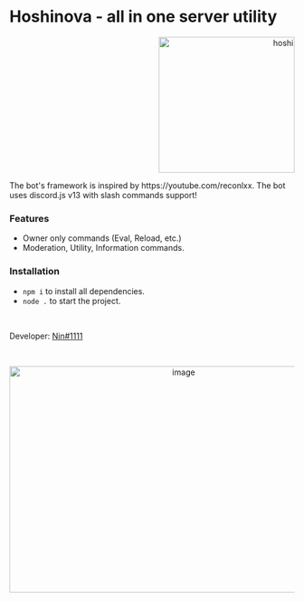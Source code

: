 <p align="center">
  <h1>
    Hoshinova - all in one server utility
  </h1>
</p>
<p align="right">
  <img src="https://images-ext-1.discordapp.net/external/xRVDHtNW9x1Wk9Za-IK28SEOp99EI0ncszkN4-oLIv4/%3Fsize%3D512/https/cdn.discordapp.com/avatars/863662790883147776/871f1884ddd66667ed85b82dc6f86b09.png" alt="hoshi" width="240" height="240">
</p>
  The bot's framework is inspired by https://youtube.com/reconlxx. The bot uses discord.js v13 with slash commands support!
<p align="center">  
<h3>Features</h3>

  * Owner only commands (Eval, Reload, etc.)
  * Moderation, Utility, Information commands.
</p>
<p align="center">
<h3>Installation</h3>
 
  * `npm i` to install all dependencies.
  * `node .` to start the project.
</p>
<br />
<p align="left">

  Developer: [Nin#1111](https://discord.com/users/838620835282812969)
</p>
<br />
  <p align="center">
    <a href="https://github.com/Ninn08/Hoshinova">
      <img src="https://images.unsplash.com/photo-1606228281437-dc226988dc3a?ixid=MnwxMjA3fDB8MHxwaG90by1wYWdlfHx8fGVufDB8fHx8&ixlib=rb-1.2.1&auto=format&fit=crop&w=1050&q=80" alt="image" width="600" height="400">
    </a>
  </p>

